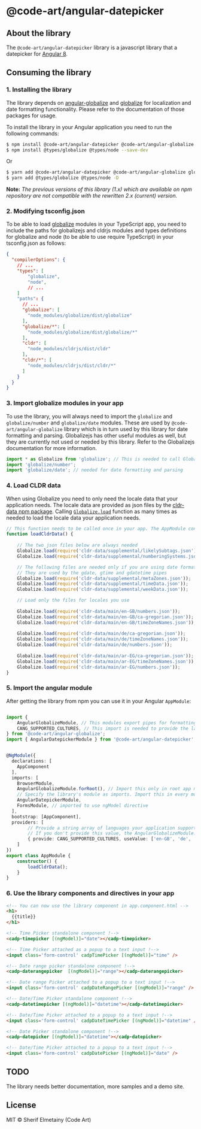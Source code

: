 # @code-art/angular-datepicker

## About the library

The `@code-art/angular-datepicker` library is a javascript library that a datepicker for [Angular 8](https://angular.io). 

## Consuming the library

### 1. Installing the library
The library depends on [angular-globalize](https://github.com/sherif-elmetainy/angular-globalize) and [globalize](https://github.com/globalizejs/globalize) for localization and date formatting functionality. Please refer to the documentation of those packages for usage.

To install the library in your Angular application you need to run the following commands:

```bash
$ npm install @code-art/angular-datepicker @code-art/angular-globalize globalize cldr cldr-data --save
$ npm install @types/globalize @types/node --save-dev
```

Or

```bash
$ yarn add @code-art/angular-datepicker @code-art/angular-globalize globalize cldr cldr-data
$ yarn add @types/globalize @types/node -D
```
**Note:** _The previous versions of this library (1.x) which are available on npm repository are not compatible with the rewritten 2.x (current) version._

### 2. Modifying tsconfig.json

To be able to load [globalize](https://github.com/globalizejs) modules in your TypeScript app, you need to include the paths for globalizejs and cldrjs modules and types definitions for globalize and node (to be able to use require TypeScript) in your tsconfig.json as follows:

```json
{
  "compilerOptions": {
    // ... 
    "types": [
        "globalize",
        "node",
        // ... 
    ]
    "paths": {
      // ... 
      "globalize": [
        "node_modules/globalize/dist/globalize"
      ],
      "globalize/*": [
        "node_modules/globalize/dist/globalize/*"
      ],
      "cldr": [
        "node_modules/cldrjs/dist/cldr"
      ],
      "cldr/*": [
        "node_modules/cldrjs/dist/cldr/*"
      ]
    }
  }
}
```

### 3. Import globalize modules in your app

To use the library, you will always need to import the  `globalize` and `globalize/number` and `globalize/date` modules. These are used by `@code-art/angular-globalize` library which is in turn used by this library for date formatting and parsing. Globalizejs has other useful modules as well, but they are currently not used or needed by this library. Refer to the Globalizejs documentation for more information.

```typescript
import * as Globalize from 'globalize'; // This is needed to call Globalize static to load CLDR data.
import 'globalize/number';
import 'globalize/date'; // needed for date formatting and parsing
```

### 4. Load CLDR data
When using Globalize you need to only need the locale data that your application needs. The locale data are provided as json files by the [cldr-data npm package](https://www.npmjs.com/package/cldr-data). Calling [`Globalize.load`](https://github.com/globalizejs/globalize/blob/master/doc/api/core/load.md) function as many times as needed to load the locale data your application needs.

```typescript
// This function needs to be called once in your app. The AppModule constructor is a good place to call it.
function loadCldrData() {
    
    // The two json files below are always needed
    Globalize.load(require('cldr-data/supplemental/likelySubtags.json'));
    Globalize.load(require('cldr-data/supplemental/numberingSystems.json'));

    // The following files are needed only if you are using date formatting/parsing.
    // They are used by the gdate, gtime and gdatetime pipes
    Globalize.load(require('cldr-data/supplemental/metaZones.json'));
    Globalize.load(require('cldr-data/supplemental/timeData.json'));
    Globalize.load(require('cldr-data/supplemental/weekData.json'));

    // Load only the files for locales you use
    
    Globalize.load(require('cldr-data/main/en-GB/numbers.json'));
    Globalize.load(require('cldr-data/main/en-GB/ca-gregorian.json'));
    Globalize.load(require('cldr-data/main/en-GB/timeZoneNames.json'));
    
    Globalize.load(require('cldr-data/main/de/ca-gregorian.json'));
    Globalize.load(require('cldr-data/main/de/timeZoneNames.json'));
    Globalize.load(require('cldr-data/main/de/numbers.json'));
    
    Globalize.load(require('cldr-data/main/ar-EG/ca-gregorian.json'));
    Globalize.load(require('cldr-data/main/ar-EG/timeZoneNames.json'));
    Globalize.load(require('cldr-data/main/ar-EG/numbers.json'));
}
```

### 5. Import the angular module

After getting the library from npm you can use it in your Angular `AppModule`:

```typescript

import {
    AngularGlobalizeModule, // This modules export pipes for formatting date, number and currency.
    CANG_SUPPORTED_CULTURES, // This import is needed to provide the languages your application support
} from '@code-art/angular-globalize';
import { AngularDatepickerModule } from '@code-art/angular-datepicker';


@NgModule({
  declarations: [
    AppComponent
  ],
  imports: [
    BrowserModule,
    AngularGlobalizeModule.forRoot(), // Import this only in root app module
    // Specify the library's module as imports. Import this in every module that uses the date or time picker components
    AngularDatepickerModule,
    FormsModule, // imported to use ngModel directive
  ],
  bootstrap: [AppComponent],
  providers: [
        // Provide a string array of languages your application support
        // If you don't provide this value, the AngularGlobalizeModule.forRoot() will default to 'en' culture (United States English).
        { provide: CANG_SUPPORTED_CULTURES, useValue: ['en-GB', 'de', 'ar-EG'] }
    ]
})
export class AppModule { 
    constructor() {
        loadCldrData();
    }
}
```

### 6. Use the library components and directives in your app


```html
<!-- You can now use the library component in app.component.html -->
<h1>
  {{title}}
</h1>

<!-- Time Picker standalone component !-->
<cadp-timepicker [(ngModel)]="date"></cadp-timepicker>

<!-- Time Picker attached as a popup to a text input !-->
<input class='form-control' cadpTimePicker [(ngModel)]="time" />

<!-- Date range picker standalone component !-->
<cadp-daterangepicker  [(ngModel)]="range"></cadp-daterangepicker>

<!-- Date range Picker attached to a popup to a text input !-->
<input class='form-control' cadpDateRangePicker [(ngModel)]="range" />

<!-- Date/Time Picker standalone component !-->
<cadp-datetimepicker [(ngModel)]="datetime"></cadp-datetimepicker>

<!-- Date/Time Picker attached to a popup to a text input !-->
<input class='form-control' cadpDateTimePicker [(ngModel)]="datetime" />

<!-- Date Picker standalone component !-->
<cadp-datepicker [(ngModel)]="datetime"></cadp-datepicker>

<!-- Date/Time Picker attached to a popup to a text input !-->
<input class='form-control' cadpDatePicker [(ngModel)]="date" />
``` 

## TODO

The library needs better documentation, more samples and a demo site. 

## License

MIT © Sherif Elmetainy \(Code Art\)
